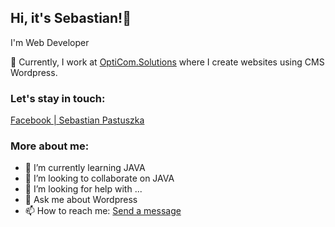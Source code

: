 ## Hi, it's Sebastian!👋
I'm Web Developer

🔭 Currently, I work at [OptiCom.Solutions](https://opticom.solutions/) where I create websites using CMS Wordpress.

### Let's stay in touch:

[Facebook | Sebastian Pastuszka](https://www.facebook.com/s.pastuszka08)

### More about me:

- 🌱 I’m currently learning JAVA
- 👯 I’m looking to collaborate on JAVA
- 🤔 I’m looking for help with ...
- 💬 Ask me about Wordpress
- 📫 How to reach me: [Send a message](mailto:s.pastuszka08@gmail.com)
